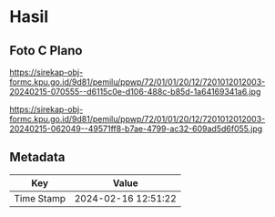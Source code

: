 # Hasil

## Foto C Plano

https://sirekap-obj-formc.kpu.go.id/9d81/pemilu/ppwp/72/01/01/20/12/7201012012003-20240215-070555--d6115c0e-d106-488c-b85d-1a64169341a6.jpg

https://sirekap-obj-formc.kpu.go.id/9d81/pemilu/ppwp/72/01/01/20/12/7201012012003-20240215-062049--49571ff8-b7ae-4799-ac32-609ad5d6f055.jpg


## Metadata

| Key        | Value               |
| ---------- | ------------------- |
| Time Stamp | 2024-02-16 12:51:22 |



